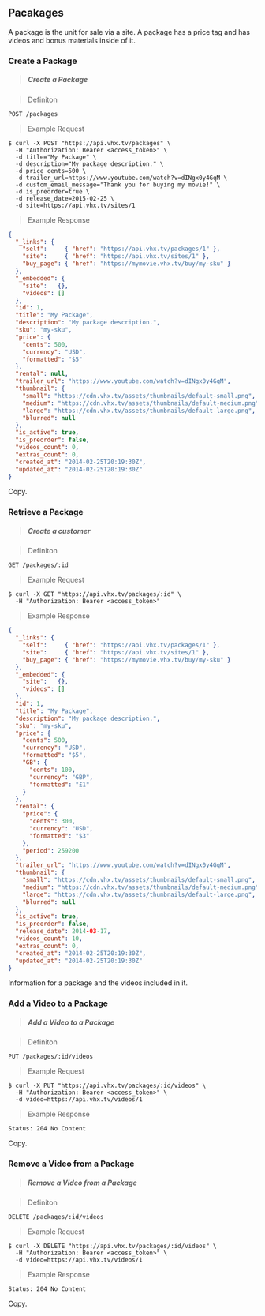 <!-- ___PACAKAGES____________________________ -->
<h2 class="is-api head-3 margin-top-large margin-bottom-medium" id="packages">Pacakages</h2>

<section class="text-2 contain">
  <p>A package is the unit for sale via a site. A package has a price tag and has videos and bonus materials inside of it.</p>
</section>

<h3 class="text-2 text--navy text--bold margin-top-large margin-bottom-medium" id="packages-create">Create a Package</h3>

> <h5 class="head-5 text--white margin-bottom-medium">Create a Package</h5>

> Definiton

```
POST /packages
```

> Example Request

```shell
$ curl -X POST "https://api.vhx.tv/packages" \
  -H "Authorization: Bearer <access_token>" \
  -d title="My Package" \
  -d description="My package description." \
  -d price_cents=500 \
  -d trailer_url=https://www.youtube.com/watch?v=dINgx0y4GqM \
  -d custom_email_message="Thank you for buying my movie!" \
  -d is_preorder=true \
  -d release_date=2015-02-25 \
  -d site=https://api.vhx.tv/sites/1
```

> Example Response

```json
{
  "_links": {
    "self":     { "href": "https://api.vhx.tv/packages/1" },
    "site":     { "href": "https://api.vhx.tv/sites/1" },
    "buy_page": { "href": "https://mymovie.vhx.tv/buy/my-sku" }
  },
  "_embedded": {
    "site":   {},
    "videos": []
  },
  "id": 1,
  "title": "My Package",
  "description": "My package description.",
  "sku": "my-sku",
  "price": {
    "cents": 500,
    "currency": "USD",
    "formatted": "$5"
  },
  "rental": null,
  "trailer_url": "https://www.youtube.com/watch?v=dINgx0y4GqM",
  "thumbnail": {
    "small": "https://cdn.vhx.tv/assets/thumbnails/default-small.png",
    "medium": "https://cdn.vhx.tv/assets/thumbnails/default-medium.png",
    "large": "https://cdn.vhx.tv/assets/thumbnails/default-large.png",
    "blurred": null
  },
  "is_active": true,
  "is_preorder": false,
  "videos_count": 0,
  "extras_count": 0,
  "created_at": "2014-02-25T20:19:30Z",
  "updated_at": "2014-02-25T20:19:30Z"
}
```

<section class="text-2 contain">
  Copy.
</section>

<h3 class="text-2 text--navy text--bold is-api margin-top-large margin-bottom-medium" id="packages-retrieve">Retrieve a Package</h3>

> <h5 class="head-5 text--white margin-bottom-medium">Create a customer</h5>

> Definiton

```
GET /packages/:id
```

> Example Request

```shell
$ curl -X GET "https://api.vhx.tv/packages/:id" \
  -H "Authorization: Bearer <access_token>"
```

> Example Response

```json
{
  "_links": {
    "self":     { "href": "https://api.vhx.tv/packages/1" },
    "site":     { "href": "https://api.vhx.tv/sites/1" },
    "buy_page": { "href": "https://mymovie.vhx.tv/buy/my-sku" }
  },
  "_embedded": {
    "site":   {},
    "videos": []
  },
  "id": 1,
  "title": "My Package",
  "description": "My package description.",
  "sku": "my-sku",
  "price": {
    "cents": 500,
    "currency": "USD",
    "formatted": "$5",
    "GB": {
      "cents": 100,
      "currency": "GBP",
      "formatted": "£1"
    }
  },
  "rental": {
    "price": {
      "cents": 300,
      "currency": "USD",
      "formatted": "$3"
    },
    "period": 259200
  },
  "trailer_url": "https://www.youtube.com/watch?v=dINgx0y4GqM",
  "thumbnail": {
    "small": "https://cdn.vhx.tv/assets/thumbnails/default-small.png",
    "medium": "https://cdn.vhx.tv/assets/thumbnails/default-medium.png",
    "large": "https://cdn.vhx.tv/assets/thumbnails/default-large.png",
    "blurred": null
  },
  "is_active": true,
  "is_preorder": false,
  "release_date": 2014-03-17,
  "videos_count": 10,
  "extras_count": 0,
  "created_at": "2014-02-25T20:19:30Z",
  "updated_at": "2014-02-25T20:19:30Z"
}
```
<section class="text-2 contain">
  <p>Information for a package and the videos included in it.</p>
</section>

<h3 class="text-2 text--navy text--bold margin-top-large margin-bottom-medium" id="packages-add">Add a Video to a Package</h3>

> <h5 class="head-5 text--white margin-bottom-medium">Add a Video to a Package</h5>

> Definiton

```
PUT /packages/:id/videos
```

> Example Request

```shell
$ curl -X PUT "https://api.vhx.tv/packages/:id/videos" \
  -H "Authorization: Bearer <access_token>" \
  -d video=https://api.vhx.tv/videos/1
```

> Example Response

```
Status: 204 No Content
```

<section class="text-2 contain">
  Copy.
</section>

<h3 class="text-2 text--navy text--bold margin-top-large margin-bottom-medium" id="packages-delete">Remove a Video from a Package</h3>

> <h5 class="head-5 text--white margin-bottom-medium">Remove a Video from a Package</h5>

> Definiton

```
DELETE /packages/:id/videos
```

> Example Request

```shell
$ curl -X DELETE "https://api.vhx.tv/packages/:id/videos" \
  -H "Authorization: Bearer <access_token>" \
  -d video=https://api.vhx.tv/videos/1
```

> Example Response

```
Status: 204 No Content
```

<section class="text-2 contain">
  Copy.
</section>